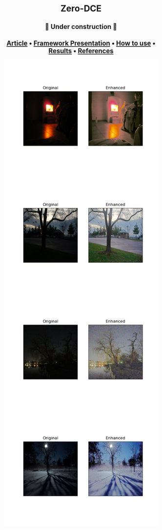 

<h1 align = "center"> Zero-DCE </h1>
<h2 align="center"> 🚧 Under construction 🚧 </h2>

<h2 align="center">
    <a href="https://arxiv.org/pdf/2001.06826.pdf">Article</a> •
    <a href="https://docs.google.com/presentation/d/1U0mvOiozegsjTXVPAgpzNoE1Y-Q6dpMv12H4aQrUk5o">Framework Presentation</a> •
    <a href="#-how-to-use">How to use</a> •
    <a href="#-results">Results</a> •
    <a href="#-references">References</a>
</h2>

<center>

![alt text](/files/image_0.png) 
![alt text](/files/image_1.png)
![alt text](/files/image_2.png)
![alt text](/files/image_3.png)
    
</center>

